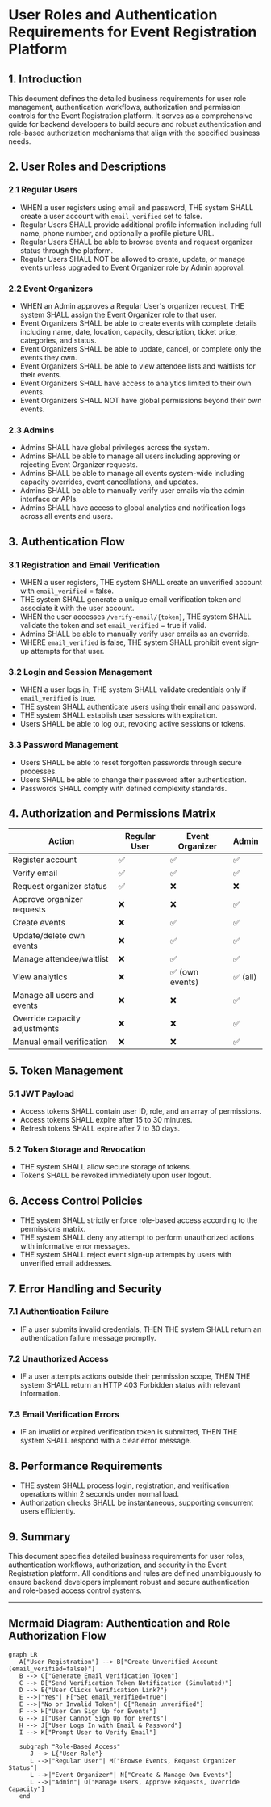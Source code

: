 # User Roles and Authentication Requirements for Event Registration Platform

## 1. Introduction
This document defines the detailed business requirements for user role management, authentication workflows, authorization and permission controls for the Event Registration platform. It serves as a comprehensive guide for backend developers to build secure and robust authentication and role-based authorization mechanisms that align with the specified business needs.

## 2. User Roles and Descriptions

### 2.1 Regular Users
- WHEN a user registers using email and password, THE system SHALL create a user account with `email_verified` set to false.
- Regular Users SHALL provide additional profile information including full name, phone number, and optionally a profile picture URL.
- Regular Users SHALL be able to browse events and request organizer status through the platform.
- Regular Users SHALL NOT be allowed to create, update, or manage events unless upgraded to Event Organizer role by Admin approval.

### 2.2 Event Organizers
- WHEN an Admin approves a Regular User's organizer request, THE system SHALL assign the Event Organizer role to that user.
- Event Organizers SHALL be able to create events with complete details including name, date, location, capacity, description, ticket price, categories, and status.
- Event Organizers SHALL be able to update, cancel, or complete only the events they own.
- Event Organizers SHALL be able to view attendee lists and waitlists for their events.
- Event Organizers SHALL have access to analytics limited to their own events.
- Event Organizers SHALL NOT have global permissions beyond their own events.

### 2.3 Admins
- Admins SHALL have global privileges across the system.
- Admins SHALL be able to manage all users including approving or rejecting Event Organizer requests.
- Admins SHALL be able to manage all events system-wide including capacity overrides, event cancellations, and updates.
- Admins SHALL be able to manually verify user emails via the admin interface or APIs.
- Admins SHALL have access to global analytics and notification logs across all events and users.

## 3. Authentication Flow

### 3.1 Registration and Email Verification
- WHEN a user registers, THE system SHALL create an unverified account with `email_verified` = false.
- THE system SHALL generate a unique email verification token and associate it with the user account.
- WHEN the user accesses `/verify-email/{token}`, THE system SHALL validate the token and set `email_verified` = true if valid.
- Admins SHALL be able to manually verify user emails as an override.
- WHERE `email_verified` is false, THE system SHALL prohibit event sign-up attempts for that user.

### 3.2 Login and Session Management
- WHEN a user logs in, THE system SHALL validate credentials only if `email_verified` is true.
- THE system SHALL authenticate users using their email and password.
- THE system SHALL establish user sessions with expiration.
- Users SHALL be able to log out, revoking active sessions or tokens.

### 3.3 Password Management
- Users SHALL be able to reset forgotten passwords through secure processes.
- Users SHALL be able to change their password after authentication.
- Passwords SHALL comply with defined complexity standards.

## 4. Authorization and Permissions Matrix

| Action                        | Regular User | Event Organizer | Admin   |
|-------------------------------|--------------|-----------------|---------|
| Register account             | ✅           | ✅              | ✅      |
| Verify email                | ✅           | ✅              | ✅      |
| Request organizer status    | ✅           | ❌              | ❌      |
| Approve organizer requests  | ❌           | ❌              | ✅      |
| Create events              | ❌           | ✅              | ✅      |
| Update/delete own events     | ❌           | ✅              | ✅      |
| Manage attendee/waitlist    | ❌           | ✅              | ✅      |
| View analytics              | ❌           | ✅ (own events)  | ✅ (all) |
| Manage all users and events  | ❌           | ❌              | ✅      |
| Override capacity adjustments | ❌           | ❌              | ✅      |
| Manual email verification   | ❌           | ❌              | ✅      |

## 5. Token Management

### 5.1 JWT Payload
- Access tokens SHALL contain user ID, role, and an array of permissions.
- Access tokens SHALL expire after 15 to 30 minutes.
- Refresh tokens SHALL expire after 7 to 30 days.

### 5.2 Token Storage and Revocation
- THE system SHALL allow secure storage of tokens.
- Tokens SHALL be revoked immediately upon user logout.

## 6. Access Control Policies

- THE system SHALL strictly enforce role-based access according to the permissions matrix.
- THE system SHALL deny any attempt to perform unauthorized actions with informative error messages.
- THE system SHALL reject event sign-up attempts by users with unverified email addresses.

## 7. Error Handling and Security

### 7.1 Authentication Failure
- IF a user submits invalid credentials, THEN THE system SHALL return an authentication failure message promptly.

### 7.2 Unauthorized Access
- IF a user attempts actions outside their permission scope, THEN THE system SHALL return an HTTP 403 Forbidden status with relevant information.

### 7.3 Email Verification Errors
- IF an invalid or expired verification token is submitted, THEN THE system SHALL respond with a clear error message.

## 8. Performance Requirements

- THE system SHALL process login, registration, and verification operations within 2 seconds under normal load.
- Authorization checks SHALL be instantaneous, supporting concurrent users efficiently.

## 9. Summary
This document specifies detailed business requirements for user roles, authentication workflows, authorization, and security in the Event Registration platform. All conditions and rules are defined unambiguously to ensure backend developers implement robust and secure authentication and role-based access control systems.

---

## Mermaid Diagram: Authentication and Role Authorization Flow
```mermaid
graph LR
   A["User Registration"] --> B["Create Unverified Account (email_verified=false)"]
   B --> C["Generate Email Verification Token"]
   C --> D["Send Verification Token Notification (Simulated)"]
   D --> E{"User Clicks Verification Link?"}
   E -->|"Yes"| F["Set email_verified=true"]
   E -->|"No or Invalid Token"| G["Remain unverified"]
   F --> H["User Can Sign Up for Events"]
   G --> I["User Cannot Sign Up for Events"]
   H --> J["User Logs In with Email & Password"]
   I --> K["Prompt User to Verify Email"]

   subgraph "Role-Based Access"
      J --> L{"User Role"}
      L -->|"Regular User"| M["Browse Events, Request Organizer Status"]
      L -->|"Event Organizer"| N["Create & Manage Own Events"]
      L -->|"Admin"| O["Manage Users, Approve Requests, Override Capacity"]
   end
```